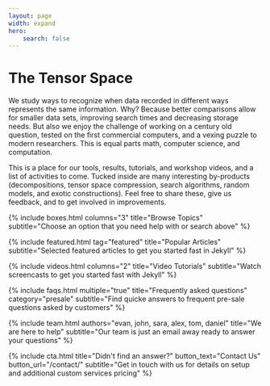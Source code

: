 ```yaml
---
layout: page
width: expand
hero:
    search: false
---
```

<div class="custom-landing-section uk-container uk-container-small">
    <div class="custom-landing-section-content">
        <h1 class="uk-text-center">The Tensor Space</h1>
        <p class="uk-text-lead">
            We study ways to recognize when data recorded in different ways represents the same information.  Why?  Because better comparisons allow for smaller data sets, improving search times and decreasing storage needs.  But also we enjoy the challenge of working on a century old question, tested on the first commercial computers, and a vexing puzzle to modern researchers.  This is equal parts math, computer science, and computation.
        </p>
        <p class="uk-text-lead">
            This is a place for our tools, results, tutorials, and workshop videos, and a list of activities to come.  Tucked inside are many interesting by-products (decompositions, tensor space compression, search algorithms, random models, and exotic constructions).  Feel free to share these, give us feedback, and to get involved in improvements.
        </p>
    </div>
    <div class="custom-landing-section-cover"></div>
</div>
{% include boxes.html columns="3" title="Browse Topics" subtitle="Choose an option that you need help with or search above" %}

{% include featured.html tag="featured" title="Popular Articles" subtitle="Selected featured articles to get you started fast in Jekyll" %}

{% include videos.html columns="2" title="Video Tutorials" subtitle="Watch screencasts to get you started fast with Jekyll" %}

{% include faqs.html multiple="true" title="Frequently asked questions" category="presale" subtitle="Find quicke answers to frequent pre-sale questions asked by customers" %}

{% include team.html authors="evan, john, sara, alex, tom, daniel" title="We are here to help" subtitle="Our team is just an email away ready to answer your questions" %}

{% include cta.html title="Didn't find an answer?" button_text="Contact Us" button_url="/contact/" subtitle="Get in touch with us for details on setup and additional custom services pricing" %}

